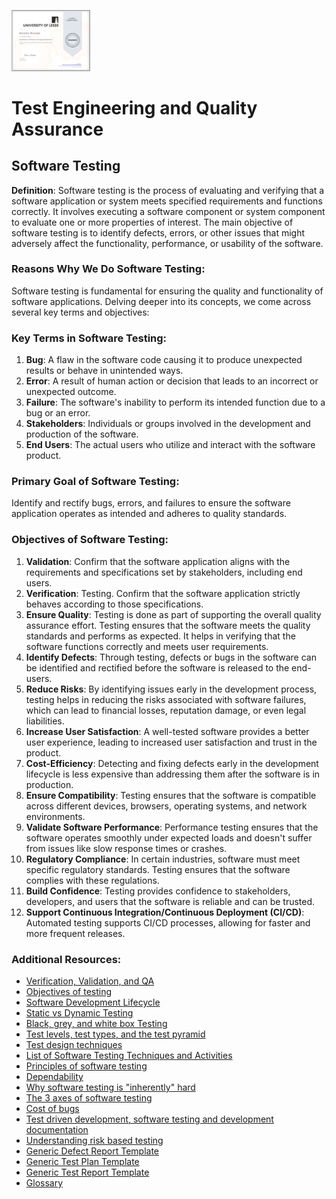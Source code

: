 <a href="https://coursera.org/verify/85RGWRQRRMZB"><img alt='testing image' src='./coursera_85RGWRQRRMZB.png' width='25%'></a>

# Test Engineering and Quality Assurance

## Software Testing

**Definition**:
Software testing is the process of evaluating and verifying that a software application or system meets specified requirements and functions correctly. It involves executing a software component or system component to evaluate one or more properties of interest. The main objective of software testing is to identify defects, errors, or other issues that might adversely affect the functionality, performance, or usability of the software.

### Reasons Why We Do Software Testing:

Software testing is fundamental for ensuring the quality and functionality of software applications. Delving deeper into its concepts, we come across several key terms and objectives:

### Key Terms in Software Testing:

1. **Bug**: A flaw in the software code causing it to produce unexpected results or behave in unintended ways.
1. **Error**: A result of human action or decision that leads to an incorrect or unexpected outcome.
1. **Failure**: The software's inability to perform its intended function due to a bug or an error.
1. **Stakeholders**: Individuals or groups involved in the development and production of the software.
1. **End Users**: The actual users who utilize and interact with the software product.

### Primary Goal of Software Testing:

Identify and rectify bugs, errors, and failures to ensure the software application operates as intended and adheres to quality standards.

### Objectives of Software Testing:

1. **Validation**: Confirm that the software application aligns with the requirements and specifications set by stakeholders, including end users.
1. **Verification**: Testing.  Confirm that the software application strictly behaves according to those specifications.
1. **Ensure Quality**: Testing is done as part of supporting the overall quality assurance effort.  Testing ensures that the software meets the quality standards and performs as expected. It helps in verifying that the software functions correctly and meets user requirements.
1. **Identify Defects**: Through testing, defects or bugs in the software can be identified and rectified before the software is released to the end-users.
1. **Reduce Risks**: By identifying issues early in the development process, testing helps in reducing the risks associated with software failures, which can lead to financial losses, reputation damage, or even legal liabilities.
1. **Increase User Satisfaction**: A well-tested software provides a better user experience, leading to increased user satisfaction and trust in the product.
1. **Cost-Efficiency**: Detecting and fixing defects early in the development lifecycle is less expensive than addressing them after the software is in production.
1. **Ensure Compatibility**: Testing ensures that the software is compatible across different devices, browsers, operating systems, and network environments.
1. **Validate Software Performance**: Performance testing ensures that the software operates smoothly under expected loads and doesn't suffer from issues like slow response times or crashes.
1. **Regulatory Compliance**: In certain industries, software must meet specific regulatory standards. Testing ensures that the software complies with these regulations.
1. **Build Confidence**: Testing provides confidence to stakeholders, developers, and users that the software is reliable and can be trusted.
1. **Support Continuous Integration/Continuous Deployment (CI/CD)**: Automated testing supports CI/CD processes, allowing for faster and more frequent releases.

### Additional Resources:

* [Verification, Validation, and QA](./verification_and_validation.md)
* [Objectives of testing](./testing_objectives.md)
* [Software Development Lifecycle](./sdlc.md)
* [Static vs Dynamic Testing](./static_vs_dynamic.md)
* [Black, grey, and white box Testing](./black_grey_white_box_testing.md)
* [Test levels, test types, and the test pyramid](./test_types_pyramid.md)
* [Test design techniques](./test_design_techniques.md)
* [List of Software Testing Techniques and Activities](./test_types_and_categories.md)
* [Principles of software testing](./principles_of_software_testing.md)
* [Dependability](./dependability.md)
* [Why software testing is "inherently" hard](./inherently_hard.md)
* [The 3 axes of software testing](./axes_of_testing.md)
* [Cost of bugs](./cost_of_bugs.md)
* [Test driven development, software testing and development documentation](./tdd.md)
* [Understanding risk based testing](./risk_based_testing.md)
* [Generic Defect Report Template](./defect_report_template.md)
* [Generic Test Plan Template](./test_plan_template.md)
* [Generic Test Report Template](./test_report_template.md)
* [Glossary](./glossary.md)
